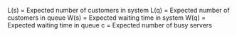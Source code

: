 L(s) = Expected number of customers in system
L(q) = Expected number of customers in queue
W(s) = Expected waiting time in system
W(q) = Expected waiting time in queue
c = Expected number of busy servers

